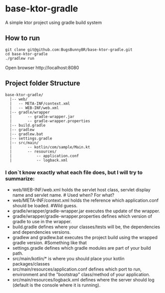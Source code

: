 # base-ktor-gradle
A simple ktor project using gradle build system

## How to run
```shell
git clone git@github.com:BugsBunnyBR/base-ktor-gradle.git
cd base-ktor-gradle
./gradlew run
```

Open browser http://localhost:8080

## Project folder Structure

```
base-ktor-gradle/
  |-- web/
  |   -- META-INF/context.xml
  |   -- WEB-INF/web.xml
  |-- gradle/wrapper
  |       -- gradle-wrapper.jar
  |       -- gradle-wrapper.properties
  |-- build.gradle
  |-- gradlew
  |-- gradlew.bat
  |-- settings.gradle
  |-- src/main/
  |       -- kotlin/com/sample/Main.kt
  |       -- resources/
  |           -- application.conf
  |           -- logback.xml
```

### I don`t know exactly what each file does, but I will try to summarize:

 - web/WEB-INF/web.xml holds the servlet host class, servlet display name and servlet name. # Used when? For what?
 - web/META-INF/context.xml holds the reference which application.conf should be loaded. #Wild guess.
 - gradle/wrapper/gradle-wrapper.jar executes the update of the wrapper.
 - gradle/wrapper/gradle-wrapper.properties defines which version of gradle to use in the wrapper.
 - build.gradle defines where your classes/tests will be, the dependencies and dependencies versions.
 - gradlew and gradlew.bat executes the project build using the wrapped gradle version. #Something like that
 - settings.gradle defines which gradle modules are part of your build path.
 - src/main/kotlin/* is where you should place your kotlin packages/classes
 - src/main/resources/application.conf defines which port to run, environment and the "bootstrap" class/method of your application.
 - src/main/resources/logback.xml defines where the server should log (default is the console where it is running). 
 


  
